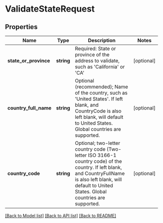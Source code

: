 # ValidateStateRequest

## Properties
Name | Type | Description | Notes
------------ | ------------- | ------------- | -------------
**state_or_province** | **string** | Required: State or province of the address to validate, such as &#39;California&#39; or &#39;CA&#39; | [optional] 
**country_full_name** | **string** | Optional (recommended); Name of the country, such as &#39;United States&#39;.  If left blank, and CountryCode is also left blank, will default to United States.  Global countries are supported. | [optional] 
**country_code** | **string** | Optional; two-letter country code (Two-letter ISO 3166-1 country code) of the country.  If left blank, and CountryFullName is also left blank, will default to United States.  Global countries are supported. | [optional] 

[[Back to Model list]](../README.md#documentation-for-models) [[Back to API list]](../README.md#documentation-for-api-endpoints) [[Back to README]](../README.md)


